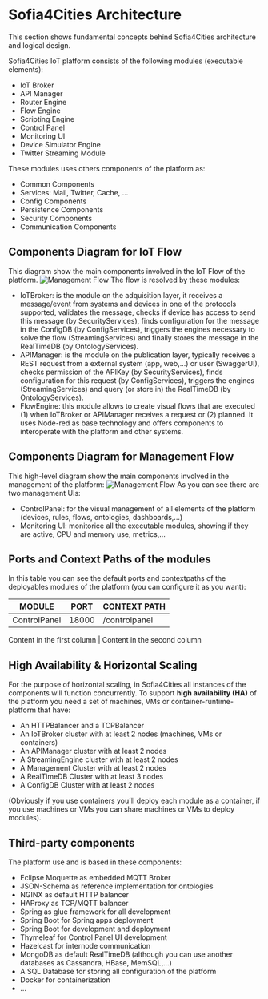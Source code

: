 Sofia4Cities Architecture
============================

This section shows fundamental concepts behind Sofia4Cities architecture and logical design.

Sofia4Cities IoT platform consists of the following modules (executable elements):

- IoT Broker
- API Manager
- Router Engine
- Flow Engine
- Scripting Engine
- Control Panel
- Monitoring UI
- Device Simulator Engine
- Twitter Streaming Module

These modules uses others components of the platform as:

- Common Components
- Services: Mail, Twitter, Cache, ...
- Config Components
- Persistence Components
- Security Components
- Communication Components

## Components Diagram for IoT Flow
This diagram show the main components involved in the IoT Flow of the platform.
![Management Flow](iot_diagram.txt.png) 
The flow is resolved by these modules:

- IoTBroker: is the module on the adquisition layer, it receives a message/event from systems and devices in one of the protocols supported, validates the message, checks if device has access to send this message (by SecurityServices), finds configuration for the message in the ConfigDB (by ConfigServices), triggers the engines necessary to solve the flow (StreamingServices) and finally stores the message in the RealTimeDB (by OntologyServices).
- APIManager: is the module on the publication layer, typically receives a REST request from a external system (app, web,...) or user (SwaggerUI), checks permission of the APIKey (by SecurityServices), finds configuration for this request (by ConfigServices), triggers the engines (StreamingServices) and query  (or store in) the RealTimeDB (by OntologyServices).
- FlowEngine: this module allows to create visual flows that are executed (1) when IoTBroker or APIManager receives a request or (2) planned. It uses Node-red as base technology and offers components to interoperate with the platform and other systems.


## Components Diagram for Management Flow
This high-level diagram show the main components involved in the management of the platform:
![Management Flow](management_diagram.txt.png) 
As you can see there are two management UIs:

- ControlPanel: for the visual management of all elements of the platform (devices, rules, flows, ontologies, dashboards,...)
- Monitoring UI: monitorice all the executable modules, showing if they are active, CPU and memory use, metrics,...

## Ports and  Context Paths of the modules

In this table you can see the default ports and contextpaths of the deployables modules of the platform (you can configure it as you want):

MODULE | PORT | CONTEXT PATH 
------ | ---- | --------
ControlPanel | 18000 | /controlpanel

Content in the first column | Content in the second column



## High Availability & Horizontal Scaling

For the purpose of horizontal scaling, in Sofia4Cities all instances of the components will function concurrently.
To support **high availability (HA)** of the platform you need a set of machines, VMs or container-runtime-platform that have:

- An HTTPBalancer and a TCPBalancer
- An IoTBroker cluster with at least 2 nodes (machines, VMs or containers)
- An APIManager cluster with at least 2 nodes
- A StreamingEngine cluster with at least 2 nodes
- A Management Cluster with at least 2 nodes
- A RealTimeDB Cluster with at least 3 nodes
- A ConfigDB Cluster with at least 2 nodes


(Obviously if you use containers you´ll deploy each module as a container, if you use machines or VMs you can share machines or VMs to deploy modules).

## Third-party components

The platform use and is based in these components:

- Eclipse Moquette as embedded MQTT Broker
- JSON-Schema as reference implementation for ontologies
- NGINX as default HTTP balancer 
- HAProxy as TCP/MQTT balancer
- Spring as glue framework for all development
- Spring Boot for Spring apps deployment
- Spring Boot for development and deployment
- Thymeleaf for Control Panel UI development
- Hazelcast for internode communication
- MongoDB as default RealTimeDB (although you can use another databases as Cassandra, HBase, MemSQL,...)
- A SQL Database for storing all configuration of the platform
- Docker for containerization
- ...
